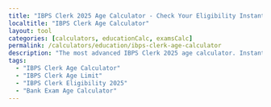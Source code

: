 ```yaml
---
title: "IBPS Clerk 2025 Age Calculator - Check Your Eligibility Instantly"
localtitle: "IBPS Clerk Age Calculator"
layout: tool
categories: [calculators, educationCalc, examsCalc]
permalink: /calculators/education/ibps-clerk-age-calculator
description: "The most advanced IBPS Clerk 2025 age calculator. Instantly verify your age eligibility, find your valid DOB range, and get a checklist of required documents."
tags:
  - "IBPS Clerk Age Calculator"
  - "IBPS Clerk Age Limit"
  - "IBPS Clerk Eligibility 2025"
  - "Bank Exam Age Calculator"
---
```


<link rel="stylesheet" href="https://cdnjs.cloudflare.com/ajax/libs/font-awesome/6.5.1/css/all.min.css">

<div class="ibps-ac1-wrapper">
    <style>
        :root {
            /* Light Mode */
            --ibps-bg: #f0f2f5;
            --ibps-surface: rgba(255, 255, 255, 0.7);
            --ibps-primary: #002366; /* Deep Navy */
            --ibps-accent: #00A99D;  /* Teal */
            --ibps-text-primary: #121212;
            --ibps-text-secondary: #5a6a7a;
            --ibps-border: rgba(255, 255, 255, 0.3);
            --ibps-border-strong: #d9e2ec;
            --ibps-success: #00A99D;
            --ibps-danger: #d94c4c;
            --ibps-danger-bg: #fde8e8;
        }

        .dark-mode {
            /* Dark Mode */
            --ibps-bg: #0d1117;
            --ibps-surface: rgba(22, 27, 34, 0.7);
            --ibps-primary: #58a6ff;
            --ibps-accent: #39d3c8;
            --ibps-text-primary: #c9d1d9;
            --ibps-text-secondary: #8b949e;
            --ibps-border: rgba(139, 148, 158, 0.3);
            --ibps-border-strong: #30363d;
            --ibps-success: #39d3c8;
            --ibps-danger: #ff7b72;
            --ibps-danger-bg: #4a2121;
        }

        /* --- BASE & BACKGROUND --- */
        .ibps-ac1-wrapper {
            font-family: 'Poppins', sans-serif;
            background-color: var(--ibps-bg);
            color: var(--ibps-text-primary);
            transition: background-color 0.3s ease;
            overflow-x: hidden;
            position: relative;
        }
        .ibps-ac1-wrapper::before { /* Animated Gradient Blobs */
            content: ''; position: absolute; top: -10%; right: -10%; width: 400px; height: 400px;
            background: radial-gradient(circle, var(--ibps-accent) 0%, transparent 70%);
            border-radius: 50%; opacity: 0.15; filter: blur(100px); animation: blob-move-1 20s infinite alternate;
        }
        .ibps-ac1-wrapper::after {
            content: ''; position: absolute; bottom: -10%; left: -10%; width: 400px; height: 400px;
            background: radial-gradient(circle, var(--ibps-primary) 0%, transparent 70%);
            border-radius: 50%; opacity: 0.15; filter: blur(100px); animation: blob-move-2 25s infinite alternate;
        }
        @keyframes blob-move-1 { from { transform: translate(0, 0) scale(1); } to { transform: translate(100px, 50px) scale(1.2); } }
        @keyframes blob-move-2 { from { transform: translate(0, 0) scale(1.2); } to { transform: translate(-50px, -100px) scale(1); } }

        .ibps-ac1-container { max-width: 1200px; margin: 0 auto; padding: 2rem 0.5rem; position: relative; z-index: 2; }

        /* --- LAYOUT --- */
        .ibps-ac1-layout {
            display: flex;
            flex-direction: column;
            gap: 2rem;
        }
        .ibps-ac1-main { order: 1; }
        .ibps-ac1-sidebar { order: 2; }
        .ibps-ac1-content { order: 3; }

        @media (min-width: 1024px) {
            .ibps-ac1-layout {
                display: grid;
                grid-template-columns: minmax(0, 2fr) 1fr;
                grid-template-areas:
                    "main sidebar"
                    "content sidebar";
                gap: 2rem;
                align-items: start;
            }
            .ibps-ac1-main { grid-area: main; }
            .ibps-ac1-sidebar { grid-area: sidebar; position: sticky; top: 2rem; }
            .ibps-ac1-content { grid-area: content; }
        }

        .ibps-ac1-main, .ibps-ac1-sidebar, .ibps-ac1-content {
            display: flex; flex-direction: column; gap: 2rem;
        }

        /* --- HEADER --- */
        .ibps-ac1-header { text-align: center; margin-bottom: 2rem; }
        .ibps-ac1-header h1 { font-size: 2.75rem; font-weight: 800; color: var(--ibps-text-primary); }
        .ibps-ac1-header p { font-size: 1.1rem; color: var(--ibps-text-secondary); max-width: 600px; margin: 0.5rem auto 0; }
        
        /* --- CARD & GLASSMORPHISM --- */
        .ibps-ac1-card {
            background-color: var(--ibps-surface);
            border: 1px solid var(--ibps-border);
            border-radius: 16px;
            box-shadow: 0 8px 32px 0 rgba(0,0,0,0.1);
            backdrop-filter: blur(10px);
            -webkit-backdrop-filter: blur(10px);
            transition: all 0.3s ease;
            padding: 1rem;
        }
        .ibps-ac1-card-padded { padding: 2.5rem; }

        /* --- CALCULATOR --- */
        .ibps-ac1-form-grid { display: grid; grid-template-columns: 1fr; gap: 1.5rem; margin: 1.5rem 0; }
        @media (min-width: 600px) { .ibps-ac1-form-grid { grid-template-columns: 1fr 1fr; } }
        .ibps-ac1-input-group label { display: block; font-weight: 600; margin-bottom: 0.5rem; }
        .ibps-ac1-input {
            width: 100%; padding: 0.8rem 1rem; font-size: 1rem; font-family: inherit;
            background-color: transparent; border: 1px solid var(--ibps-border-strong);
            border-radius: 8px; color: var(--ibps-text-primary); transition: all 0.3s ease;
        }
        .ibps-ac1-input:focus {
            outline: none; border-color: var(--ibps-accent);
        }
        
        .ibps-ac1-submit-btn {
            width: 100%; padding: 1rem; font-size: 1.1rem; font-weight: 700; color: #fff;
            background: linear-gradient(90deg, var(--ibps-accent), var(--ibps-primary));
            border: none; border-radius: 8px; cursor: pointer; transition: all 0.3s ease;
        }
        .ibps-ac1-submit-btn:hover { box-shadow: 0 6px 20px -5px var(--ibps-accent); transform: translateY(-2px); }
        
        #ibps-error-box {
            display: none;
            margin-top: 1.5rem;
            padding: 1rem;
            background-color: var(--ibps-danger-bg);
            color: var(--ibps-danger);
            border-radius: 8px;
            font-weight: 500;
        }
        
        /* --- RESULTS --- */
        .ibps-ac1-results { display: none; margin-top: 2rem; }
        .ibps-ac1-status { padding: 1.5rem; text-align: center; border-radius: 8px; font-size: 1.25rem; font-weight: 700; margin-bottom: 1.5rem; }
        .ibps-ac1-status.eligible { background-color: var(--ibps-success); color: #fff; }
        .ibps-ac1-status.not-eligible { background-color: var(--ibps-danger); color: #fff; }
        
        .ibps-ac1-details-grid { display: grid; grid-template-columns: 1fr 1fr; gap: 1rem; margin-bottom: 1.5rem; }
        .ibps-ac1-details-grid .item { padding: 1rem; background-color: var(--ibps-bg); border-radius: 8px; }
        .ibps-ac1-details-grid .label { display: block; color: var(--ibps-text-secondary); font-size: 0.9rem; }
        .ibps-ac1-details-grid .value { font-size: 1.1rem; font-weight: 600; color: var(--ibps-text-primary); }

        /* --- DOCUMENT CHECKLIST --- */
        #doc-checklist h4 { font-size: 1.1rem; margin-bottom: 1rem; color: var(--ibps-text-primary); }
        #doc-checklist ul { list-style: none; padding: 0; margin: 0; }
        #doc-checklist li {
            display: flex; align-items: center; gap: 0.75rem; padding: 0.75rem;
            background-color: var(--ibps-bg); border-radius: 8px; margin-bottom: 0.5rem;
            color: var(--ibps-text-secondary);
        }
        #doc-checklist li .fa-check-circle { color: var(--ibps-success); }
        
        /* --- SIDEBAR & CONTENT --- */
        .ibps-ac1-sidebar-card h3 { font-size: 1.25rem; font-weight: 700; margin-bottom: 1rem; color: var(--ibps-text-primary); }
        .ibps-ad-placeholder { min-height: 250px; display: flex; align-items: center; justify-content: center; border: 1px dashed var(--ibps-border-strong); border-radius: 8px; color: var(--ibps-text-secondary); }
        
        .related-tools-list { list-style: none; padding: 0.5rem; margin: 0; }
        .related-tools-list a {
            display: flex; align-items: center; gap: 0.75rem; padding: 0.75rem;
            text-decoration: none; color: var(--ibps-text-secondary); font-weight: 500;
            border-radius: 8px; transition: all 0.2s ease;
        }
        .related-tools-list a:hover { background-color: var(--ibps-bg); color: var(--ibps-accent); }
        
        .ibps-ac1-content h2, .ibps-ac1-content h3 { font-size: 1.75rem; font-weight: 700; margin-bottom: 1rem; color: var(--ibps-text-primary); }
        .ibps-ac1-content p, .ibps-ac1-content ul { font-size: 1.1rem; color: var(--ibps-text-secondary); line-height: 1.8; margin-bottom: 1.5rem; }
        .ibps-ac1-content ul, .ibps-ac1-content ol { padding-left: 20px; }
    </style>

    <div class="ibps-ac1-container">
        <header class="ibps-ac1-header">
            <h1>IBPS Clerk 2025 Age Calculator</h1>
            <p>Instantly check your eligibility for CRP Clerk-XV and get your required documents list.</p>
        </header>

        <div class="ibps-ac1-layout">
            <main class="ibps-ac1-main">
                <div class="ibps-ac1-card ibps-ac1-card-padded">
                    <div class="ibps-ac1-form-grid">
                        <div class="ibps-ac1-input-group">
                            <label for="ibps-dob">Your Date of Birth</label>
                            <input type="date" id="ibps-dob" class="ibps-ac1-input">
                        </div>
                        <div class="ibps-ac1-input-group">
                            <label for="ibps-category">Your Category</label>
                            <select id="ibps-category" class="ibps-ac1-input">
                                <option value="General/EWS">General / EWS</option>
                                <option value="OBC">OBC (Non-Creamy Layer)</option>
                                <option value="SC/ST">SC / ST</option>
                                <option value="PwBD">PwBD (General)</option>
                                <option value="PwBD+OBC">PwBD + OBC</option>
                                <option value="PwBD+SC/ST">PwBD + SC/ST</option>
                                <option value="Widow/Divorced">Widow/Divorced Women</option>
                            </select>
                        </div>
                    </div>
                    <button id="ibps-submit-btn" class="ibps-ac1-submit-btn">Check My Eligibility</button>
                    <div id="ibps-error-box"></div>
                    <div id="ibps-results" class="ibps-ac1-results">
                        <div id="ibps-result-status" class="ibps-ac1-status"></div>
                        <div class="ibps-ac1-details-grid">
                            <div class="item">
                                <span class="label">Age on 01-08-2025</span>
                                <p class="value" id="res-age">--</p>
                            </div>
                            <div class="item">
                                <span class="label">Valid DOB Range</span>
                                <p class="value" id="res-dob-range">--</p>
                            </div>
                        </div>
                        <div id="doc-checklist"></div>
                    </div>
                </div>
            </main>

            <aside class="ibps-ac1-sidebar">
                <div class="ibps-ac1-card">
                    <div class="ibps-ad-placeholder">Advertisement</div>
                </div>
                <div class="ibps-ac1-card">
                    <h3>Related Tools</h3>
                <ul class= "related-tools-list">
                        {% assign education_tools = site.tools | where_exp:"item","item.categories contains 'educationCalc'" %}
                        {% for tool in education_tools %}
                            {% unless tool.url == page.url %}
                                <li>
                                    <a href="{{ tool.url | relative_url }}">
                                        <i class="fas fa-percent"></i>{{ tool.localtitle }}
                                    </a>
                                </li>
                            {% endunless %}
                        {% endfor %}
                </ul>
                </div>
            </aside>
            
            <div class="ibps-ac1-content ibps-ac1-card ibps-ac1-card-padded">
                <h3>A Complete Guide to IBPS Clerk Age Limit 2025: All You Need to Know</h3>
                <p>
                    So you want to apply for IBPS Clerk? The first thing to worry about is the age limit, right? So many students get confused with all the rules and different categories. In this guide, we will break down everything about IBPS Clerk age limit, so you have no confusion.
                </p>
                <h3>Understanding the Basic Age Limit for IBPS Clerk 2025</h3>
                <p>
                    The IBPS people have set some rules for the Clerk job. For the 2025 exam, you must be between 20 to 28 years old. And the main date for this is August 1, 2025. This means if you want to apply for the job, your age should be in this range on that one date.
                </p>
                <p>
                    To make it more simple - if you was born on August 2, 1997, or after that, but before August 1, 2005, then you can apply for the job. They only check your age on that single cut-off date, August 1st, 2025. No other date matters.
                </p>
                <h3>So, Let's Get the Dates Straight</h3>
                <p>
                    Many candidates get confused about the dates, so here it is simply:
                </p>
                <ul>
                    <li>Minimum age: 20 years (You must be born on or before August 1, 2005)</li>
                    <li>Maximum age: 28 years (You must be born on or after August 2, 1997)</li>
                </ul>
                <p>
                    This is for General category. But if you are from a reserved category, there are more benefits. We will discuss below.
                </p>
                <h3>Category Relaxations: Know Your Benefits</h3>
                <p>
                    One of the best part about government jobs is the age relaxation. IBPS Clerk exam also gives good relaxations.
                </p>
                <h4>Scheduled Caste (SC) and Scheduled Tribe (ST) Candidates</h4>
                <p>
                    If you are from SC or ST category, you get a big benefit. You get 5 extra years. So for you, the maximum age is not 28, it is 33 years. That's a good thing, no?
                </p>
                <h4>Other Backward Classes (OBC) - Non Creamy Layer</h4>
                <p>
                    For OBC candidates, you get 3 years relaxation. But remember, this is only for 'Non-Creamy Layer'. So your maximum age is 31 years. You will need a valid OBC-NCL certificate for this.
                </p>
                <h4>Persons with Benchmark Disabilities (PwBD)</h4>
                <p>
                    If you are a Person with Benchmark Disability, you get a huge 10 years relaxation. That means you can apply till 38 years old. And if you are PwBD and also from SC/ST or OBC, you get even more benefits.
                </p>
                <h4>Ex-Servicemen</h4>
                <p>
                    This one is little complex. Basically, you get relaxation for the number of years you served in the army, plus 3 more years. But the final age can't be more than 50. For disabled ex-servicemen from SC/ST, the extra relaxation is 8 years instead of 3.
                </p>
                <h4>Special Rules for Women</h4>
                <p>
                    IBPS also have special rules for some women. If you are a widow, or divorced, or legally separated and not remarried, you can apply till you are 35 (for General), 38 (for OBC), and 40 (for SC/ST).
                </p>
                <h3>Don't Forget These Important Things!</h3>
                <h4>Documents are Most Important</h4>
                <p>
                    When you apply for age relaxation, you need to show proper documents. The certificates must be original and valid. So many students get rejected at the document verification stage just because of this. Don't be that person.
                </p>
                <h4>No Experience Needed</h4>
                <p>
                    Good news for freshers! You don't need any work experience for IBPS Clerk. So if you just finished your graduation, you can apply directly.
                </p>
                <h4>Computer Knowledge is a Must</h4>
                <p>
                    But you must know basic computers. They need a certificate or degree, or you should have studied computer as a subject in school or college. This is mandatory.
                </p>
                <h3>Silly Mistakes That Can Cost You Your Dream Job</h3>
                <p>
                    Many aspirants make silly mistakes. Here are some common errors you should avoid:
                </p>
                <ol>
                    <li><strong>Mistake 1: Wrong Date</strong><br>
                    Some people calculate there age from the date they fill the form. This is totally wrong. Always, always remember the date is August 1, 2025. Only this date.</li>
                    <li><strong>Mistake 2: Confused About Dates</strong><br>
                    The notification will say 'both dates inclusive'. This means if your birthday is on the first or the last date, you are still eligible. Don't get confused.</li>
                    <li><strong>Mistake 3: Ignoring Your Category Benefit</strong><br>
                    Many reserved category students don't even know they are eligible because of relaxation. First check the rules for your category before you decide you are too old for the exam.</li>
                </ol>
                <h3>Some Smart Tips For You</h3>
                <h4>If You Are on the Border of Age</h4>
                <p>
                    If your age is exactly on the line, please check two-three times. It's better to be 100% sure than to be sad later.
                </p>
                <h4>Plan For Many Attempts</h4>
                <p>
                    If you are young, you have a big advantage. You can give many attempts. So dont worry if you fail first time. IBPS Clerk exam is held every year.
                </p>
                <h4>Keep Documents Ready</h4>
                <p>
                    If you need a category certificate, please get it ready now. These things take time to make. Dont wait for the last minute.
                </p>
                <h3>Your Banking Career is Waiting!</h3>
                <p>
                    Look, getting a bank job is a big deal, and IBPS Clerk is a great first step. The age limit is just one small part of the journey. Once you know your eligible, you just need to focus on your studies. The exam has Prelims and Mains. With good preparation, you can definitely crack it. The competition is tough, but so are you. So check your age today, and start your journey to become a banker!
                </p>
            </div>
        </div>
    </div>

    <script>
        (function() {
            const dobInput = document.getElementById('ibps-dob');
            const categorySelect = document.getElementById('ibps-category');
            const submitBtn = document.getElementById('ibps-submit-btn');
            const resultsDiv = document.getElementById('ibps-results');
            const errorBox = document.getElementById('ibps-error-box');

            if (!submitBtn) return;

            const res = {
                status: document.getElementById('ibps-result-status'),
                age: document.getElementById('res-age'),
                dobRange: document.getElementById('res-dob-range'),
                docChecklist: document.getElementById('doc-checklist')
            };

            const CALCULATION_DATE = new Date('2025-08-01T00:00:00');
            const MIN_AGE = 20;
            const BASE_MAX_AGE = 28;

            const DOC_LIST = {
                'OBC': 'OBC-NCL Certificate (issued after 01-04-2025)',
                'SC/ST': 'Valid SC/ST Caste Certificate',
                'PwBD': 'Disability Certificate (min. 40%)',
                'Widow/Divorced': 'Proof of status (Death Certificate of husband/Decree of divorce)',
                'General/EWS': 'Income & Asset Certificate (for EWS)'
            };
            
            function calculateAge(dob) {
                const birthDate = new Date(dob);
                let ageYears = CALCULATION_DATE.getFullYear() - birthDate.getFullYear();
                let ageMonths = CALCULATION_DATE.getMonth() - birthDate.getMonth();
                let ageDays = CALCULATION_DATE.getDate() - birthDate.getDate();
                if (ageDays < 0) {
                    ageMonths--;
                    ageDays += new Date(CALCULATION_DATE.getFullYear(), CALCULATION_DATE.getMonth(), 0).getDate();
                }
                if (ageMonths < 0) {
                    ageYears--;
                    ageMonths += 12;
                }
                return { years: ageYears, months: ageMonths, days: ageDays };
            }
            
            function checkEligibility() {
                // Reset UI
                resultsDiv.style.display = 'none';
                errorBox.style.display = 'none';

                if (!dobInput.value) {
                    errorBox.textContent = 'Please select your Date of Birth to check eligibility.';
                    errorBox.style.display = 'block';
                    return;
                }

                const selectedCategory = categorySelect.value;
                const age = calculateAge(dobInput.value);
                
                let maxAge = BASE_MAX_AGE;
                
                if (selectedCategory === 'OBC') maxAge = 31;
                if (selectedCategory === 'SC/ST') maxAge = 33;
                if (selectedCategory === 'PwBD') maxAge = 38;
                if (selectedCategory === 'PwBD+OBC') maxAge = 41;
                if (selectedCategory === 'PwBD+SC/ST') maxAge = 43;
                if (selectedCategory === 'Widow/Divorced') maxAge = 35; 

                const isEligible = age.years >= MIN_AGE && age.years <= maxAge;

                const notBornAfter = new Date(CALCULATION_DATE);
                notBornAfter.setFullYear(notBornAfter.getFullYear() - MIN_AGE);
                const notBornBefore = new Date(CALCULATION_DATE);
                notBornBefore.setFullYear(notBornBefore.getFullYear() - (maxAge + 1));
                notBornBefore.setDate(notBornBefore.getDate() + 1);

                resultsDiv.style.display = 'block';

                if(isEligible) {
                    res.status.textContent = '✅ You are Eligible for IBPS Clerk 2025';
                    res.status.className = 'ibps-ac1-status eligible';
                } else {
                    let reason = age.years < MIN_AGE ? `(Below minimum age of 20)` : `(Above maximum age of ${maxAge})`;
                    res.status.textContent = `❌ Sorry, You are Not Eligible ${reason}`;
                    res.status.className = 'ibps-ac1-status not-eligible';
                }
                
                res.age.textContent = `${age.years} Y, ${age.months} M, ${age.days} D`;
                res.dobRange.textContent = `${notBornBefore.toLocaleDateString('en-GB')} to ${notBornAfter.toLocaleDateString('en-GB')}`;
                
                let checklistHTML = '<h4>Required Documents Checklist:</h4><ul>';
                checklistHTML += `<li><i class="fas fa-check-circle"></i> Proof of Date of Birth (10th Marksheet)</li>`;
                
                if(DOC_LIST[selectedCategory]) {
                    checklistHTML += `<li><i class="fas fa-check-circle"></i> ${DOC_LIST[selectedCategory]}</li>`;
                } else if (selectedCategory.includes('OBC')) {
                     checklistHTML += `<li><i class="fas fa-check-circle"></i> ${DOC_LIST['OBC']}</li>`;
                } else if (selectedCategory.includes('SC/ST')) {
                     checklistHTML += `<li><i class="fas fa-check-circle"></i> ${DOC_LIST['SC/ST']}</li>`;
                }
                if (selectedCategory.includes('PwBD')) {
                     checklistHTML += `<li><i class="fas fa-check-circle"></i> ${DOC_LIST['PwBD']}</li>`;
                }

                checklistHTML += '</ul>';
                res.docChecklist.innerHTML = checklistHTML;
            }

            submitBtn.addEventListener('click', checkEligibility);
        })();
    </script>
</div>